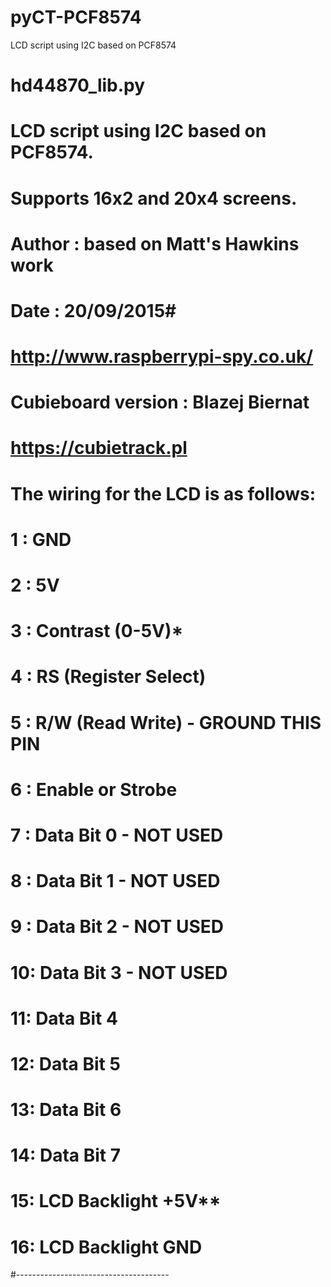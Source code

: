 # pyCT-PCF8574
LCD script using I2C based on PCF8574

#           hd44870_lib.py
#  LCD script using I2C based on PCF8574.
#  Supports 16x2 and 20x4 screens.
#
# Author : based on Matt's Hawkins work
# Date   : 20/09/2015#
# http://www.raspberrypi-spy.co.uk/
#
# Cubieboard version : Blazej Biernat
# https://cubietrack.pl
#
# The wiring for the LCD is as follows:
# 1 : GND
# 2 : 5V
# 3 : Contrast (0-5V)*
# 4 : RS (Register Select)
# 5 : R/W (Read Write)       - GROUND THIS PIN
# 6 : Enable or Strobe
# 7 : Data Bit 0             - NOT USED
# 8 : Data Bit 1             - NOT USED
# 9 : Data Bit 2             - NOT USED
# 10: Data Bit 3             - NOT USED
# 11: Data Bit 4
# 12: Data Bit 5
# 13: Data Bit 6
# 14: Data Bit 7
# 15: LCD Backlight +5V**
# 16: LCD Backlight GND
#--------------------------------------

